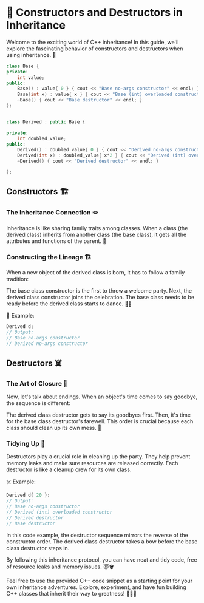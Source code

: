 # 🚀 Constructors and Destructors in Inheritance
Welcome to the exciting world of C++ inheritance! In this guide, we'll explore the fascinating behavior of constructors and destructors when using inheritance. 🧬
```cpp
class Base {
private:
	int value;
public:
	Base() : value{ 0 } { cout << "Base no-args constructor" << endl; }
	Base(int x) : value{ x } { cout << "Base (int) overloaded constructor" << endl; }
	~Base() { cout << "Base destructor" << endl; }
};


class Derived : public Base {

private: 
	int doubled_value;
public:
	Derived() : doubled_value{ 0 } { cout << "Derived no-args constructor" << endl; }
	Derived(int x) : doubled_value{ x*2 } { cout << "Derived (int) overloaded constructor" << endl; }
	~Derived() { cout << "Derived destructor" << endl; }

};
```
## Constructors 🏗️
### The Inheritance Connection 🪢
Inheritance is like sharing family traits among classes. When a class (the derived class) inherits from another class (the base class), it gets all the attributes and functions of the parent. 🧬

### Constructing the Lineage 🏗️
When a new object of the derived class is born, it has to follow a family tradition:

The base class constructor is the first to throw a welcome party.
Next, the derived class constructor joins the celebration.
The base class needs to be ready before the derived class starts to dance. 💃🕺

🚀 Example:
```cpp
Derived d;
// Output:
// Base no-args constructor
// Derived no-args constructor
```
## Destructors ☠️
### The Art of Closure 🚪
Now, let's talk about endings. When an object's time comes to say goodbye, the sequence is different:

The derived class destructor gets to say its goodbyes first.
Then, it's time for the base class destructor's farewell.
This order is crucial because each class should clean up its own mess. 🧹

### Tidying Up 🧽
Destructors play a crucial role in cleaning up the party. They help prevent memory leaks and make sure resources are released correctly. Each destructor is like a cleanup crew for its own class.

☠️ Example:
```cpp
Derived d{ 20 };
// Output:
// Base no-args constructor
// Derived (int) overloaded constructor
// Derived destructor
// Base destructor
```
In this code example, the destructor sequence mirrors the reverse of the constructor order. The derived class destructor takes a bow before the base class destructor steps in.

By following this inheritance protocol, you can have neat and tidy code, free of resource leaks and memory issues. 😇🪣

Feel free to use the provided C++ code snippet as a starting point for your own inheritance adventures. Explore, experiment, and have fun building C++ classes that inherit their way to greatness! 🚀👩‍💻

